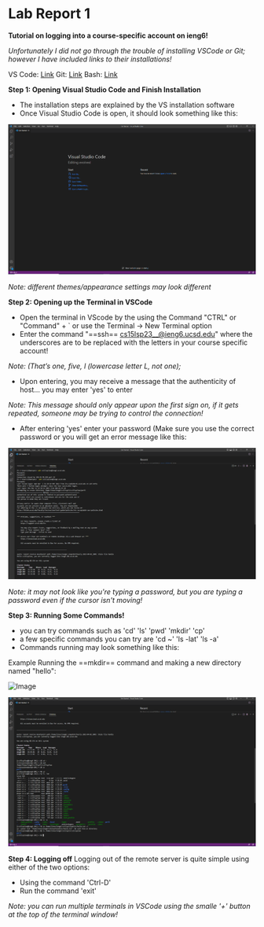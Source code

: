 Lab Report 1
============
**Tutorial on logging into a course-specific account on ieng6!**

*Unfortunately I did not go through the trouble of installing VSCode or Git;
however I have included links to their installations!*

VS Code: [Link](https://code.visualstudio.com/)
Git: [Link](https://gitforwindows.org/)
Bash: [Link](https://stackoverflow.com/questions/42606837/how-do-i-use-bash-on-windows-from-the-visual-studio-code-integrated-terminal/50527994#50527994)

**Step 1: Opening Visual Studio Code and Finish Installation**
- The installation steps are explained by the VS installation software
- Once Visual Studio Code is open, it should look something like this:

![Image](VS.png)

*Note: different themes/appearance settings may look different*

**Step 2: Opening up the Terminal in VSCode**
- Open the terminal in VScode by the using the Command "CTRL" or "Command" + ` or use the Terminal -> New Terminal option
- Enter the command "==ssh== cs15lsp23__@ieng6.ucsd.edu" where the underscores are to be replaced with the letters in your course specific account!

*Note: (That’s one, five, l (lowercase letter L, not one);*
 - Upon entering, you may receive a message that the authenticity of host... you may enter 'yes' to enter

*Note: This message should only appear upon the first sign on, if it gets repeated, someone may be trying to control the connection!*
  - After entering 'yes' enter your password (Make sure you use the correct password or you will get an error message like this:
 
 ![Image](Log.png)
 
 *Note: it may not look like you're typing a password, but you are typing a password even if the cursor isn't moving!*
  
  **Step 3: Running Some Commands!**
  - you can try commands such as 'cd' 'ls' 'pwd' 'mkdir' 'cp'
  - a few specific commands you can try are 'cd ~' 'ls -lat' 'ls -a'
  - Commands running may look something like this:

Example Running the ==mkdir== command and making a new directory named "hello":

![Image](commandinserver.png)
  
  ![Image](Term.png)
  
  **Step 4: Logging off**
  Logging out of the remote server is quite simple using either of the two options:
  - Using the command 'Ctrl-D'
  - Run the command 'exit'
 
 *Note: you can run multiple terminals in VSCode using the smalle '+' button at the top of the terminal window!*
  

